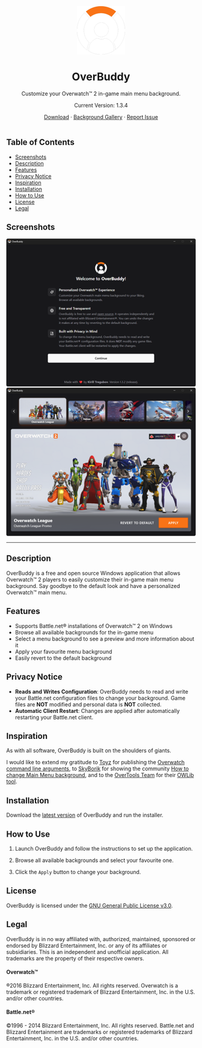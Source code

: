 <div align="center">
    <img width="128px" height="128px" src="src-tauri/icons/128x128@2x.png">
    <h1>OverBuddy</h1>
    <p>Customize your Overwatch™ 2 in-game main menu background.</p>
    <p>Current Version: 1.3.4</p>
    <div>
      <a href="https://github.com/KirillTregubov/OverBuddy/releases/latest">Download</a>
      ·
      <a href="https://kirilltregubov.com/overbuddy#gallery">Background Gallery</a>
      ·
      <a href="https://github.com/KirillTregubov/OverBuddy/issues/new">Report Issue</a>
    </div>
</div>
<br />

## Table of Contents

- [Screenshots](#screenshots)
- [Description](#description)
- [Features](#features)
- [Privacy Notice](#privacy-notice)
- [Inspiration](#inspiration)
- [Installation](#installation)
- [How to Use](#how-to-use)
- [License](#license)
- [Legal](#legal)

## Screenshots

![Screenshot of Setup Screen](screenshots/screenshot-1.png)
![Screenshot of Main Screen with background selector](screenshots/screenshot-2.png)

---

## Description

OverBuddy is a free and open source Windows application that allows Overwatch™ 2 players to easily customize their in-game main menu background. Say goodbye to the default look and have a personalized Overwatch™ main menu.

## Features

- Supports Battle.net® installations of Overwatch™ 2 on Windows
- Browse all available backgrounds for the in-game menu
- Select a menu background to see a preview and more information about it
- Apply your favourite menu background
- Easily revert to the default background

## Privacy Notice

- **Reads and Writes Configuration**: OverBuddy needs to read and write your Battle.net configuration files to change your background. Game files are **NOT** modified and personal data is **NOT** collected.
- **Automatic Client Restart**: Changes are applied after automatically restarting your Battle.net client.

## Inspiration

As with all software, OverBuddy is built on the shoulders of giants.

I would like to extend my gratitude to [Toyz](https://github.com/Toyz) for publishing the [Overwatch command line arguments](https://gist.github.com/Toyz/30e6fd504c713511f67f1a607025b0bc), to [SkyBorik](https://steamcommunity.com/id/MRPRP30) for showing the community [How to change Main Menu background](https://steamcommunity.com/sharedfiles/filedetails/?id=3099694051), and to the [OverTools Team](https://github.com/overtools) for their [OWLib tool](https://github.com/overtools/OWLib).

## Installation

Download the [latest version](https://github.com/KirillTregubov/OverBuddy/releases/latest) of OverBuddy and run the installer.

## How to Use

1. Launch OverBuddy and follow the instructions to set up the application.

2. Browse all available backgrounds and select your favourite one.

3. Click the `Apply` button to change your background.

## License

OverBuddy is licensed under the [GNU General Public License v3.0](LICENSE).

## Legal

OverBuddy is in no way affiliated with, authorized, maintained, sponsored or endorsed by Blizzard Entertainment, Inc. or any of its affiliates or subsidiaries. This is an independent and unofficial application. All trademarks are the property of their respective owners.

#### Overwatch™

®2016 Blizzard Entertainment, Inc. All rights reserved. Overwatch is a trademark or registered trademark of Blizzard Entertainment, Inc. in the U.S. and/or other countries.

#### Battle.net®

©1996 - 2014 Blizzard Entertainment, Inc. All rights reserved. Battle.net and Blizzard Entertainment are trademarks or registered trademarks of Blizzard Entertainment, Inc. in the U.S. and/or other countries.
